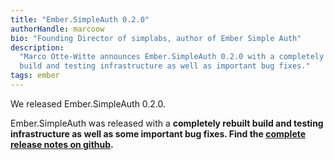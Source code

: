 ```yaml
---
title: "Ember.SimpleAuth 0.2.0"
authorHandle: marcoow
bio: "Founding Director of simplabs, author of Ember Simple Auth"
description:
  "Marco Otte-Witte announces Ember.SimpleAuth 0.2.0 with a completely rebuilt
  build and testing infrastructure as well as important bug fixes."
tags: ember
---
```


We released Ember.SimpleAuth 0.2.0.

<!--break-->

Ember.SimpleAuth was released with a **completely rebuilt build and testing
infrastructure as well as some important bug fixes. Find the
[complete release notes on github](https://github.com/simplabs/ember-simple-auth/releases/tag/0.2.0).**
